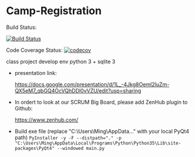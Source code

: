 # Camp-Registration

Build Status: 

[![Build Status](https://travis-ci.com/songzhm/Camp-Registration.svg?token=eZqkyDBTstz7c4k1na4p&branch=master)](https://travis-ci.com/songzhm/Camp-Registration)

Code Coverage Status:
[![codecov](https://codecov.io/gh/songzhm/Camp-Registration/branch/master/graph/badge.svg?token=rm8ZPBOsT9)](https://codecov.io/gh/songzhm/Camp-Registration)

class project
develop env python 3 + sqlite 3

* presentation link:

    https://docs.google.com/presentation/d/1L_-4Jkg8OemI2luZm-QX5eM7_qbGQ4OcVQhDDl0vVZU/edit?usp=sharing

* In ordert to look at our SCRUM Big Board, please add ZenHub plugin to Github:

    https://www.zenhub.com/

* Build exe file (replace "C:\Users\Ming\AppData\..." with your local PyQt4 path)
    `PyInstaller -y -F --distpath="." -p "C:\Users\Ming\AppData\Local\Programs\Python\Python35\Lib\site-packages\PyQt4" --windowed main.py`

